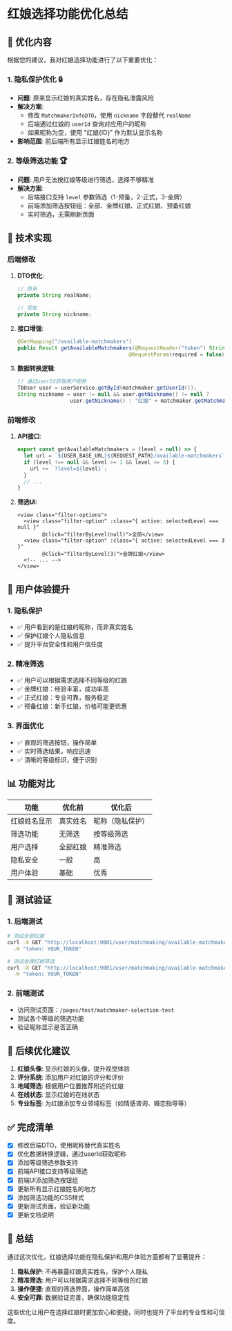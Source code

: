 # 红娘选择功能优化总结

## 🎯 优化内容

根据您的建议，我对红娘选择功能进行了以下重要优化：

### 1. 隐私保护优化 🔒
- **问题**: 原来显示红娘的真实姓名，存在隐私泄露风险
- **解决方案**: 
  - 修改 `MatchmakerInfoDTO`，使用 `nickname` 字段替代 `realName`
  - 后端通过红娘的 `userId` 查询对应用户的昵称
  - 如果昵称为空，使用 "红娘{ID}" 作为默认显示名称
- **影响范围**: 前后端所有显示红娘姓名的地方

### 2. 等级筛选功能 🏆
- **问题**: 用户无法按红娘等级进行筛选，选择不够精准
- **解决方案**:
  - 后端接口支持 `level` 参数筛选（1-预备，2-正式，3-金牌）
  - 前端添加筛选按钮组：全部、金牌红娘、正式红娘、预备红娘
  - 实时筛选，无需刷新页面

## 🔧 技术实现

### 后端修改
1. **DTO优化**:
   ```java
   // 原来
   private String realName;
   
   // 现在
   private String nickname;
   ```

2. **接口增强**:
   ```java
   @GetMapping("/available-matchmakers")
   public Result getAvailableMatchmakers(@RequestHeader("token") String token,
                                       @RequestParam(required = false) Integer level)
   ```

3. **数据转换逻辑**:
   ```java
   // 通过userId获取用户昵称
   TbUser user = userService.getById(matchmaker.getUserId());
   String nickname = user != null && user.getNickname() != null ? 
                    user.getNickname() : "红娘" + matchmaker.getMatchmakerId();
   ```

### 前端修改
1. **API接口**:
   ```javascript
   export const getAvailableMatchmakers = (level = null) => {
     let url = `${USER_BASE_URL}${REQUEST_PATH}/available-matchmakers`;
     if (level !== null && level >= 1 && level <= 3) {
       url += `?level=${level}`;
     }
     // ...
   }
   ```

2. **筛选UI**:
   ```vue
   <view class="filter-options">
     <view class="filter-option" :class="{ active: selectedLevel === null }" 
           @click="filterByLevel(null)">全部</view>
     <view class="filter-option" :class="{ active: selectedLevel === 3 }" 
           @click="filterByLevel(3)">金牌红娘</view>
     <!-- ... -->
   </view>
   ```

## 🌟 用户体验提升

### 1. 隐私保护
- ✅ 用户看到的是红娘的昵称，而非真实姓名
- ✅ 保护红娘个人隐私信息
- ✅ 提升平台安全性和用户信任度

### 2. 精准筛选
- ✅ 用户可以根据需求选择不同等级的红娘
- ✅ 金牌红娘：经验丰富，成功率高
- ✅ 正式红娘：专业可靠，服务稳定
- ✅ 预备红娘：新手红娘，价格可能更优惠

### 3. 界面优化
- ✅ 直观的筛选按钮，操作简单
- ✅ 实时筛选结果，响应迅速
- ✅ 清晰的等级标识，便于识别

## 📊 功能对比

| 功能 | 优化前 | 优化后 |
|------|--------|--------|
| 红娘姓名显示 | 真实姓名 | 昵称（隐私保护） |
| 筛选功能 | 无筛选 | 按等级筛选 |
| 用户选择 | 全部红娘 | 精准筛选 |
| 隐私安全 | 一般 | 高 |
| 用户体验 | 基础 | 优秀 |

## 🧪 测试验证

### 1. 后端测试
```bash
# 测试全部红娘
curl -X GET "http://localhost:9001/user/matchmaking/available-matchmakers" \
  -H "token: YOUR_TOKEN"

# 测试金牌红娘筛选
curl -X GET "http://localhost:9001/user/matchmaking/available-matchmakers?level=3" \
  -H "token: YOUR_TOKEN"
```

### 2. 前端测试
- 访问测试页面：`/pages/test/matchmaker-selection-test`
- 测试各个等级的筛选功能
- 验证昵称显示是否正确

## 🔮 后续优化建议

1. **红娘头像**: 显示红娘的头像，提升视觉体验
2. **评分系统**: 添加用户对红娘的评分和评价
3. **地域筛选**: 根据用户位置推荐附近的红娘
4. **在线状态**: 显示红娘的在线状态
5. **专业标签**: 为红娘添加专业领域标签（如情感咨询、婚恋指导等）

## ✅ 完成清单

- [x] 修改后端DTO，使用昵称替代真实姓名
- [x] 优化数据转换逻辑，通过userId获取昵称
- [x] 添加等级筛选参数支持
- [x] 前端API接口支持等级筛选
- [x] 前端UI添加筛选按钮组
- [x] 更新所有显示红娘姓名的地方
- [x] 添加筛选功能的CSS样式
- [x] 更新测试页面，验证新功能
- [x] 更新文档说明

## 🎉 总结

通过这次优化，红娘选择功能在隐私保护和用户体验方面都有了显著提升：

1. **隐私保护**: 不再暴露红娘真实姓名，保护个人隐私
2. **精准筛选**: 用户可以根据需求选择不同等级的红娘
3. **操作便捷**: 直观的筛选界面，操作简单高效
4. **安全可靠**: 数据验证完善，确保功能稳定性

这些优化让用户在选择红娘时更加安心和便捷，同时也提升了平台的专业性和可信度。

